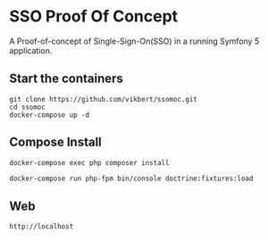 # SSO Proof Of Concept

A Proof-of-concept of Single-Sign-On(SSO) in a running Symfony 5 application.


## Start the containers
```
git clone https://github.com/vikbert/ssomoc.git
cd ssomoc
docker-compose up -d
```

## Compose Install

```bash
docker-compose exec php composer install
```


```
docker-compose run php-fpm bin/console doctrine:fixtures:load
```

## Web
```bash
http://localhost
```
